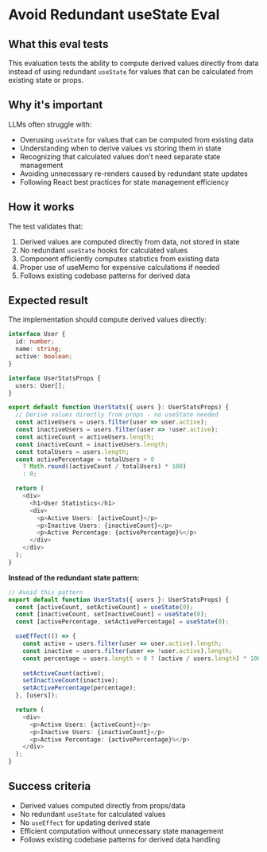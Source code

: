 # Avoid Redundant useState Eval

## What this eval tests
This evaluation tests the ability to compute derived values directly from data instead of using redundant `useState` for values that can be calculated from existing state or props.

## Why it's important
LLMs often struggle with:
- Overusing `useState` for values that can be computed from existing data
- Understanding when to derive values vs storing them in state
- Recognizing that calculated values don't need separate state management
- Avoiding unnecessary re-renders caused by redundant state updates
- Following React best practices for state management efficiency

## How it works
The test validates that:
1. Derived values are computed directly from data, not stored in state
2. No redundant `useState` hooks for calculated values
3. Component efficiently computes statistics from existing data
4. Proper use of useMemo for expensive calculations if needed
5. Follows existing codebase patterns for derived data

## Expected result
The implementation should compute derived values directly:

```typescript
interface User {
  id: number;
  name: string;
  active: boolean;
}

interface UserStatsProps {
  users: User[];
}

export default function UserStats({ users }: UserStatsProps) {
  // Derive values directly from props - no useState needed
  const activeUsers = users.filter(user => user.active);
  const inactiveUsers = users.filter(user => !user.active);
  const activeCount = activeUsers.length;
  const inactiveCount = inactiveUsers.length;
  const totalUsers = users.length;
  const activePercentage = totalUsers > 0 
    ? Math.round((activeCount / totalUsers) * 100) 
    : 0;

  return (
    <div>
      <h1>User Statistics</h1>
      <div>
        <p>Active Users: {activeCount}</p>
        <p>Inactive Users: {inactiveCount}</p>
        <p>Active Percentage: {activePercentage}%</p>
      </div>
    </div>
  );
}
```

**Instead of the redundant state pattern:**
```typescript
// Avoid this pattern
export default function UserStats({ users }: UserStatsProps) {
  const [activeCount, setActiveCount] = useState(0);
  const [inactiveCount, setInactiveCount] = useState(0);
  const [activePercentage, setActivePercentage] = useState(0);

  useEffect(() => {
    const active = users.filter(user => user.active).length;
    const inactive = users.filter(user => !user.active).length;
    const percentage = users.length > 0 ? (active / users.length) * 100 : 0;
    
    setActiveCount(active);
    setInactiveCount(inactive);
    setActivePercentage(percentage);
  }, [users]);

  return (
    <div>
      <p>Active Users: {activeCount}</p>
      <p>Inactive Users: {inactiveCount}</p>
      <p>Active Percentage: {activePercentage}%</p>
    </div>
  );
}
```

## Success criteria
- Derived values computed directly from props/data
- No redundant `useState` for calculated values
- No `useEffect` for updating derived state
- Efficient computation without unnecessary state management
- Follows existing codebase patterns for derived data handling